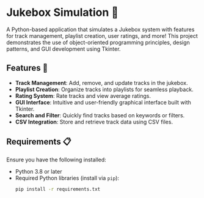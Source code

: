 # Jukebox Simulation 🎵  

A Python-based application that simulates a Jukebox system with features for track management, playlist creation, user ratings, and more! This project demonstrates the use of object-oriented programming principles, design patterns, and GUI development using Tkinter.

## Features 🚀
- **Track Management**: Add, remove, and update tracks in the jukebox.  
- **Playlist Creation**: Organize tracks into playlists for seamless playback.  
- **Rating System**: Rate tracks and view average ratings.  
- **GUI Interface**: Intuitive and user-friendly graphical interface built with Tkinter.  
- **Search and Filter**: Quickly find tracks based on keywords or filters.  
- **CSV Integration**: Store and retrieve track data using CSV files.  

## Requirements 📋
Ensure you have the following installed:
- Python 3.8 or later  
- Required Python libraries (install via `pip`):  
  ```bash
  pip install -r requirements.txt

